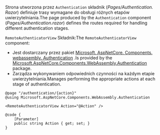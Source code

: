 <span data-ttu-id="0bbca-101">Strona utworzona przez `Authentication` składnik (*Pages/Authentication. Razor*) definiuje trasy wymagane do obsługi różnych etapów uwierzytelniania.</span><span class="sxs-lookup"><span data-stu-id="0bbca-101">The page produced by the `Authentication` component (*Pages/Authentication.razor*) defines the routes required for handling different authentication stages.</span></span>

<span data-ttu-id="0bbca-102">`RemoteAuthenticatorView` Składnik:</span><span class="sxs-lookup"><span data-stu-id="0bbca-102">The `RemoteAuthenticatorView` component:</span></span>

* <span data-ttu-id="0bbca-103">Jest dostarczany przez pakiet [Microsoft. AspNetCore. Components. webassembly. Authentication](https://www.nuget.org/packages/Microsoft.AspNetCore.Components.WebAssembly.Authentication/) .</span><span class="sxs-lookup"><span data-stu-id="0bbca-103">Is provided by the [Microsoft.AspNetCore.Components.WebAssembly.Authentication](https://www.nuget.org/packages/Microsoft.AspNetCore.Components.WebAssembly.Authentication/) package.</span></span>
* <span data-ttu-id="0bbca-104">Zarządza wykonywaniem odpowiednich czynności na każdym etapie uwierzytelniania.</span><span class="sxs-lookup"><span data-stu-id="0bbca-104">Manages performing the appropriate actions at each stage of authentication.</span></span>

```razor
@page "/authentication/{action}"
@using Microsoft.AspNetCore.Components.WebAssembly.Authentication

<RemoteAuthenticatorView Action="@Action" />

@code {
    [Parameter]
    public string Action { get; set; }
}
```
